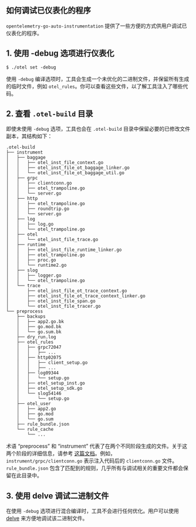 ## 如何调试已仪表化的程序

`opentelemetry-go-auto-instrumentation` 提供了一些方便的方式供用户调试已仪表化的程序。

## 1. 使用 -debug 选项进行仪表化
```console
$ ./otel set -debug
```

使用 `-debug` 编译选项时，工具会生成一个未优化的二进制文件，并保留所有生成的临时文件，例如 `otel_rules`。你可以查看这些文件，以了解工具注入了哪些代码。

## 2. 查看 `.otel-build` 目录

即使未使用 `-debug` 选项，工具也会在 `.otel-build` 目录中保留必要的已修改文件副本，其结构如下：
```shell
.otel-build
├── instrument
│   ├── baggage
│   │   ├── otel_inst_file_context.go
│   │   ├── otel_inst_file_ot_baggage_linker.go
│   │   └── otel_inst_file_ot_baggage_util.go
│   ├── grpc
│   │   ├── clientconn.go
│   │   ├── otel_trampoline.go
│   │   └── server.go
│   ├── http
│   │   ├── otel_trampoline.go
│   │   ├── roundtrip.go
│   │   └── server.go
│   ├── log
│   │   ├── log.go
│   │   └── otel_trampoline.go
│   ├── otel
│   │   └── otel_inst_file_trace.go
│   ├── runtime
│   │   ├── otel_inst_file_runtime_linker.go
│   │   ├── otel_trampoline.go
│   │   ├── proc.go
│   │   └── runtime2.go
│   ├── slog
│   │   ├── logger.go
│   │   └── otel_trampoline.go
│   └── trace
│       ├── otel_inst_file_ot_trace_context.go
│       ├── otel_inst_file_ot_trace_context_linker.go
│       ├── otel_inst_file_span.go
│       └── otel_inst_file_tracer.go
└── preprocess
    ├── backups
    │   ├── app2.go.bk
    │   ├── go.mod.bk
    │   └── go.sum.bk
    ├── dry_run.log
    ├── otel_rules
    │   ├── grpc72047
    │   │   ├── ...
    │   ├── http02075
    │   │   ├── client_setup.go
    │   │   ├── ...
    │   ├── log09344
    │   │   └── setup.go
    │   ├── otel_setup_inst.go
    │   ├── otel_setup_sdk.go
    │   └── slog54146
    │       └── setup.go
    ├── otel_user
    │   ├── app2.go
    │   ├── go.mod
    │   └── go.sum
    ├── rule_bundle.json
    └── rule_cache
        └── ...
```

术语 “preprocess” 和 “instrument” 代表了在两个不同阶段生成的文件。关于这两个阶段的详细信息，请参考 [这篇文档](how-it-works_CN.md)。例如，`instrument/grpc/clientconn.go` 表示注入代码后的 `clientconn.go` 文件。`rule_bundle.json` 包含了匹配到的规则，几乎所有与调试相关的重要文件都会保留在此目录中。

## 3. 使用 delve 调试二进制文件

在使用 `-debug` 选项进行混合编译时，工具不会进行任何优化。用户可以使用 [delve](https://github.com/go-delve/delve) 来方便地调试该二进制文件。
